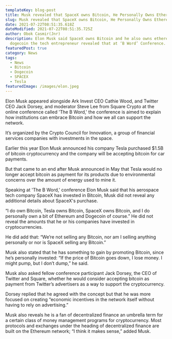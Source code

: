 ```yaml
---
templateKey: blog-post
title: Musk revealed that SpaceX owns Bitcoin, He Personally Owns Ethereum, Dogecoin
slug: Musk revealed that SpaceX owns Bitcoin, He Personally Owns Ethereum, Dogecoin
date: 2021-07-22T08:51:35.618Z
dateModified: 2021-07-22T08:51:35.725Z
author: Obok Casmir(Jnr)
description: Elon Musk said SpaceX owns Bitcoin and he also owns ethereum and
  dogecoin the tech entrepreneur revealed that at ‘B Word’ Conference.
featuredPost: true
category: News
tags:
  - News
  - Bitcoin
  - Dogecoin
  - SPACEX
  - Tesla
featuredImage: /images/elon.jpeg
---
```


Elon Musk appeared alongside Ark Invest CEO Cathie Wood, and Twitter CEO Jack Dorsey, and moderator Steve Lee from Square Crypto at the online conference called 'The B Word,' the conference is aimed to explain how institutions can embrace Bitcoin and how we all can support the network.

It’s organized by the Crypto Council for Innovation, a group of financial services companies with investments in the space.

Earlier this year Elon Musk announced his company Tesla purchased \$1.5B of bitcoin cryptocurrency and the company will be accepting bitcoin for car payments.

But that came to an end after Musk announced in May that Tesla would no longer accept bitcoin as payment for its products due to environmental concerns over the amount of energy used to mine it.

Speaking at 'The B Word,' conference Elon Musk said that his aerospace tech company SpaceX has invested in Bitcoin, Musk did not reveal any additional details about SpaceX's purchase.

“I do own Bitcoin, Tesla owns Bitcoin, SpaceX owns Bitcoin, and I do personally own a bit of Ethereum and Dogecoin of course.” He did not reveal the amounts that he or his companies have invested in cryptocurrencies.

He did add that: “We’re not selling any Bitcoin, nor am I selling anything personally or nor is SpaceX selling any Bitcoin.”

Musk also stated that he has something to gain by promoting Bitcoin, since he’s personally invested: “If the price of Bitcoin goes down, I lose money. I might pump, but I don’t dump,” he said.

Musk also asked fellow conference participant Jack Dorsey, the CEO of Twitter and Square, whether he would consider accepting bitcoin as payment from Twitter’s advertisers as a way to support the cryptocurrency.

Dorsey replied that he agreed with the concept but that he was more focused on creating “economic incentives in the network itself without having to rely on advertising.”

Musk also reveals he is a fan of decentralized finance an umbrella term for a certain class of money management programs for cryptocurrency. Most protocols and exchanges under the heading of decentralized finance are built on the Ethereum network; “I think it makes sense,” added Musk.
